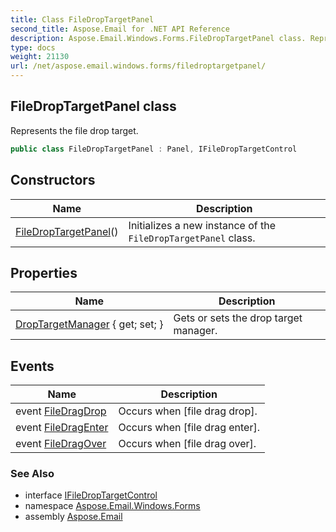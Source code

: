 ```yaml
---
title: Class FileDropTargetPanel
second_title: Aspose.Email for .NET API Reference
description: Aspose.Email.Windows.Forms.FileDropTargetPanel class. Represents the file drop target
type: docs
weight: 21130
url: /net/aspose.email.windows.forms/filedroptargetpanel/
---
```

## FileDropTargetPanel class

Represents the file drop target.

```csharp
public class FileDropTargetPanel : Panel, IFileDropTargetControl
```

## Constructors

| Name | Description |
| --- | --- |
| [FileDropTargetPanel](filedroptargetpanel/)() | Initializes a new instance of the `FileDropTargetPanel` class. |

## Properties

| Name | Description |
| --- | --- |
| [DropTargetManager](../../aspose.email.windows.forms/filedroptargetpanel/droptargetmanager/) { get; set; } | Gets or sets the drop target manager. |

## Events

| Name | Description |
| --- | --- |
| event [FileDragDrop](../../aspose.email.windows.forms/filedroptargetpanel/filedragdrop/) | Occurs when [file drag drop]. |
| event [FileDragEnter](../../aspose.email.windows.forms/filedroptargetpanel/filedragenter/) | Occurs when [file drag enter]. |
| event [FileDragOver](../../aspose.email.windows.forms/filedroptargetpanel/filedragover/) | Occurs when [file drag over]. |

### See Also

* interface [IFileDropTargetControl](../ifiledroptargetcontrol/)
* namespace [Aspose.Email.Windows.Forms](../../aspose.email.windows.forms/)
* assembly [Aspose.Email](../../)


